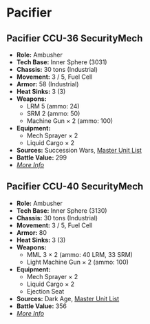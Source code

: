 # Pacifier
## Pacifier CCU-36 SecurityMech
- **Role:** Ambusher
- **Tech Base:** Inner Sphere (3031)
- **Chassis:** 30 tons (Industrial)
- **Movement:** 3 / 5, Fuel Cell
- **Armor:** 58 (Industrial)
- **Heat Sinks:** 3 (3)
- **Weapons:**
  - LRM 5 (ammo: 24)
  - SRM 2 (ammo: 50)
  - Machine Gun × 2 (ammo: 100)
- **Equipment:**
  - Mech Sprayer × 2
  - Liquid Cargo × 2
- **Sources:** Succession Wars, [Master Unit List](http://masterunitlist.info/Unit/Details/4780/pacifier-ccu-36-securitymech)
- **Battle Value:** 299
- [*More Info*](pacifier/pacifier_ccu-36_securitymech.md)

## Pacifier CCU-40 SecurityMech
- **Role:** Ambusher
- **Tech Base:** Inner Sphere (3130)
- **Chassis:** 30 tons (Industrial)
- **Movement:** 3 / 5, Fuel Cell
- **Armor:** 80
- **Heat Sinks:** 3 (3)
- **Weapons:**
  - MML 3 × 2 (ammo: 40 LRM, 33 SRM)
  - Light Machine Gun × 2 (ammo: 100)
- **Equipment:**
  - Mech Sprayer × 2
  - Liquid Cargo × 2
  - Ejection Seat
- **Sources:** Dark Age, [Master Unit List](http://masterunitlist.info/Unit/Details/7824/pacifier-ccu-40-securitymech)
- **Battle Value:** 356
- [*More Info*](pacifier/pacifier_ccu-40_securitymech.md)

